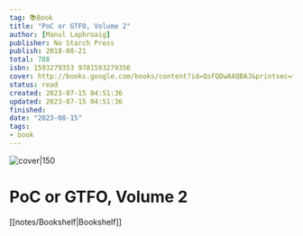 ```yaml
---
tag: 📚Book
title: "PoC or GTFO, Volume 2"
author: [Manul Laphroaig]
publisher: No Starch Press
publish: 2018-08-21
total: 788
isbn: 1593279353 9781593279356
cover: http://books.google.com/books/content?id=QsFQDwAAQBAJ&printsec=frontcover&img=1&zoom=1&edge=curl&source=gbs_api
status: read
created: 2023-07-15 04:51:36
updated: 2023-07-15 04:51:36
finished: 
date: "2023-08-15"
tags:
- book
---
```


![cover|150](http://books.google.com/books/content?id=QsFQDwAAQBAJ&printsec=frontcover&img=1&zoom=1&edge=curl&source=gbs_api)

# PoC or GTFO, Volume 2
[[notes/Bookshelf|Bookshelf]]